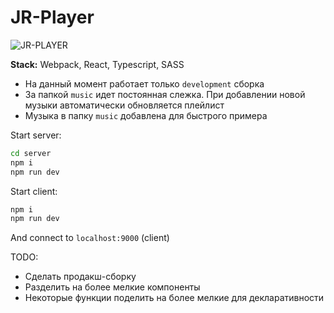 # JR-Player
![JR-PLAYER](https://image.ibb.co/m8ccfw/bg.jpg)

**Stack:** Webpack, React, Typescript, SASS

- На данный момент работает только `development` сборка
- За папкой `music` идет постоянная слежка. При добавлении новой музыки автоматически обновляется плейлист
- Музыка в папку `music` добавлена для быстрого примера

Start server:
```bash
cd server
npm i
npm run dev
```

Start client:
```bash
npm i
npm run dev
```

And connect to `localhost:9000` (client)

TODO:
- Сделать продакш-сборку
- Разделить на более мелкие компоненты
- Некоторые функции поделить на более мелкие для декларативности
